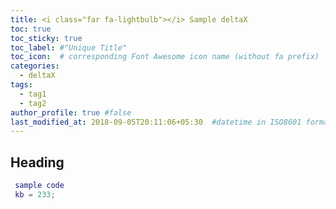 ```yaml
---
title: <i class="far fa-lightbulb"></i> Sample deltaX
toc: true
toc_sticky: true
toc_label: #"Unique Title"
toc_icon:  # corresponding Font Awesome icon name (without fa prefix)
categories:
  - deltaX
tags:
  - tag1
  - tag2
author_profile: true #false
last_modified_at: 2018-09-05T20:11:06+05:30  #datetime in ISO8601 format
---
```



## Heading


```matlab
 sample code
 kb = 233;
```

